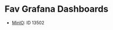 # Fav Grafana Dashboards

- [MinIO](https://grafana.com/grafana/dashboards/13502-minio-dashboard/): ID 13502
